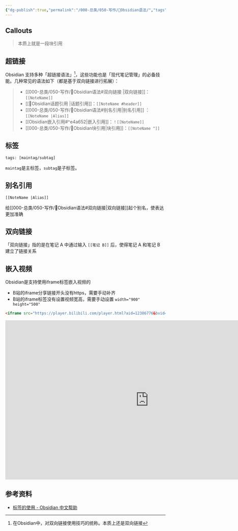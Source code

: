```yaml
---
{"dg-publish":true,"permalink":"/000-总类/050-写作/💎Obsidian语法/","tags":["Obsidian/Syntax"],"noteIcon":""}
---
```



## Callouts
>本质上就是一段块引用


## 超链接
Obsidian 支持多种「超链接语法」[^1]，这些功能也是「现代笔记管理」的必备技能。几种常见的语法如下（都是基于双向链接进行拓展）：
>- [[000-总类/050-写作/💎Obsidian语法#双向链接 \|双向链接]]：`[[NoteName]]`
>- [[💎Obsidian话题引用 \|话题引用]]：`[[NoteName #header]]`
>- [[000-总类/050-写作/💎Obsidian语法#别名引用\|别名引用]] ：`[[NoteName |Alias]]`
>- [[Obsidian嵌入引用#^e4a652\|嵌入引用]]：`！[[NoteName]]`
>- [[000-总类/050-写作/💎Obsidian块引用\|块引用]]：`[[NoteName ^]]`
## 标签
```
tags: [maintag/subtag]
```
`maintag`是主标签，`subtag`是子标签。


## 别名引用
```
[[NoteName |Alias]]
```
给[[000-总类/050-写作/💎Obsidian语法#双向链接\|双向链接]]起个别名，使表达更加准确

## 双向链接
「双向链接」指的是在笔记 A 中通过输入 `[[笔记 B]]` 后，使得笔记 A 和笔记 B 建立了链接关系


## 嵌入视频
Obsidian是支持使用iframe标签嵌入视频的
- B站的iframe分享链接开头没有https，需要手动补齐
- B站的iframe标签没有设置视频宽高，需要手动设置
`width="900" height="500" `

```html
<iframe src="https://player.bilibili.com/player.html?aid=12386776&bvid=BV1Hx411i74i&cid=20399296&page=1" scrolling="no" border="0" frameborder="no" framespacing="0" allowfullscreen="true"> </iframe>
```

<iframe src="https://player.bilibili.com/player.html?aid=12386776&bvid=BV1Hx411i74i&cid=20399296&page=1" scrolling="no" border="0" frameborder="no" framespacing="0" allowfullscreen="true" width="900" height="500" > </iframe>


## 参考资料
- [标签的使用 - Obsidian 中文帮助](https://publish.obsidian.md/help-zh/%E4%BD%BF%E7%94%A8%E6%8C%87%E5%8D%97/%E6%A0%87%E7%AD%BE%E7%9A%84%E4%BD%BF%E7%94%A8)

[^1]:在Obsidian中，对双向链接使用技巧的统称。本质上还是双向链接
